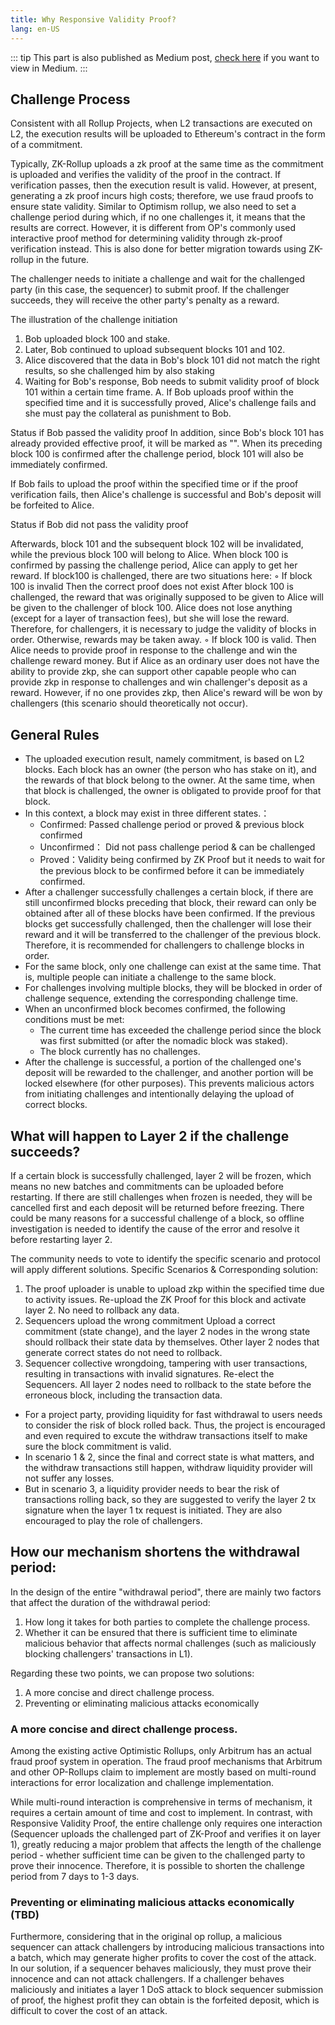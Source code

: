 ```yaml
---
title: Why Responsive Validity Proof?
lang: en-US
---
```


::: tip <nbsp />
 This part is also published as Medium post, [check here](https://medium.com/@Morphism_EN/responsive-validity-proof-optimistic-zk-rollup-7838fe87dbcc) if you want to view in Medium.
:::


## Challenge Process

Consistent with all Rollup Projects, when L2 transactions are executed on L2, the execution results will be uploaded to Ethereum's contract in the form of a commitment.

Typically, ZK-Rollup uploads a zk proof at the same time as the commitment is uploaded and verifies the validity of the proof in the contract. If verification passes, then the execution result is valid. However, at present, generating a zk proof incurs high costs; therefore, we use fraud proofs to ensure state validity. Similar to Optimism rollup, we also need to set a challenge period during which, if no one challenges it, it means that the results are correct. However, it is different from OP's commonly used interactive proof method for determining validity through zk-proof verification instead. This is also done for better migration towards using ZK-rollup in the future.

The challenger needs to initiate a challenge and wait for the challenged party (in this case, the sequencer) to submit proof. If the challenger succeeds, they will receive the other party's penalty as a reward.

<!-- <img decoding="async" src="src\assets\docs\protocol\ResVaPro\c1.jpg" width="50%"> -->

The illustration of the challenge initiation
1. Bob uploaded block 100 and stake. 
2. Later, Bob continued to upload subsequent blocks 101 and 102.
3. Alice discovered that the data in Bob's block 101 did not match the right results, so she challenged him by also staking
4. Waiting for Bob's response, Bob needs to submit validity proof of block 101 within a certain time frame.
       A. If Bob uploads proof within the specified time and it is successfully proved, Alice's challenge fails and she must pay the collateral as punishment to Bob.


<!-- <img decoding="async" src="src\assets\docs\protocol\ResVaPro\c1.jpg" width="50%"> -->

Status if Bob passed the validity proof
In addition, since Bob's block 101 has already provided effective proof, it will be marked as "". When its preceding block 100 is confirmed after the challenge period, block 101 will also be immediately confirmed.

If Bob fails to upload the proof within the specified time or if the proof verification fails, then Alice's challenge is successful and Bob's deposit will be forfeited to Alice.


<!-- <img decoding="async" src="src\assets\docs\protocol\ResVaPro\c1.jpg" width="50%"> -->

  Status if Bob did not pass the validity proof
  
  Afterwards, block 101 and the subsequent  block 102 will be invalidated, while the previous block 100 will belong to Alice. 
  When block 100 is confirmed by passing the challenge period, Alice can apply to get her reward.
  If block100 is challenged, there are two situations here:
  ◦ If block 100 is invalid
  Then the correct proof does not exist 
  After block 100 is challenged, the reward that was originally supposed to be given to Alice will be given to the challenger of block 100. Alice does not lose anything (except for a layer of transaction fees), but she will lose the reward. Therefore, for challengers, it is necessary to judge the validity of blocks in order. Otherwise, rewards may be taken away.
  ◦ If block 100 is valid. 
  Then Alice needs to provide proof in response to the challenge and win the challenge reward money. 
  But if Alice as an ordinary user does not have the ability to provide zkp, she can support other capable people who can provide zkp in response to challenges and win challenger's deposit as a reward. However, if no one provides zkp, then Alice's reward will be won by challengers (this scenario should theoretically not occur).

## General Rules

- The uploaded execution result, namely commitment, is based on L2 blocks. Each block has an owner (the person who has stake on it), and the rewards of that block belong to the owner. At the same time, when that block is challenged, the owner is obligated to provide proof for that block.
- In this context, a block may exist in three different states.：
  - Confirmed:  Passed challenge period or proved & previous block confirmed
  - Unconfirmed： Did not pass challenge period & can be challenged 
  - Proved：Validity being confirmed by ZK Proof but it needs to wait for the previous block to be confirmed before it can be immediately confirmed.
- After a challenger successfully challenges a certain block, if there are still unconfirmed blocks preceding that block, their reward can only be obtained after all of these blocks have been confirmed. If the previous blocks get successfully challenged, then the challenger will lose their reward and it will be transferred to the challenger of the previous block. Therefore, it is recommended for challengers to challenge blocks in order.
- For the same block, only one challenge can exist at the same time. That is, multiple people can initiate a challenge to the same block.
- For challenges involving multiple blocks, they will be blocked in order of challenge sequence, extending the corresponding challenge time.
- When an unconfirmed block becomes confirmed, the following conditions must be met:
  - The current time has exceeded the challenge period since the block was first submitted (or after the nomadic block was staked).
  - The block currently has no challenges.
- After the challenge is successful, a portion of the challenged one's deposit will be rewarded to the challenger, and another portion will be locked elsewhere (for other purposes). This prevents malicious actors from initiating challenges and intentionally delaying the upload of correct blocks.

## What will happen to Layer 2 if the challenge succeeds?

If a certain block is successfully challenged, layer 2 will be frozen, which means no new batches and commitments can be uploaded before restarting. 
If there are still challenges when frozen is needed, they will be cancelled first and each deposit will be returned before freezing. 
There could be many reasons for a successful challenge of a block, so offline investigation is needed to identify the cause of the error and resolve it before restarting layer 2.

The community needs to vote to identify the specific scenario and protocol will apply different solutions.
Specific Scenarios & Corresponding solution:
1. The proof uploader is unable to upload zkp within the specified time due to activity issues.
Re-upload the ZK Proof for this block and activate layer 2. No need to rollback any data.
2. Sequencers upload the wrong commitment
Upload a correct commitment (state change), and the layer 2 nodes in the wrong state should rollback their state data by themselves. Other layer 2 nodes that generate correct states do not need to rollback.
3. Sequencer collective wrongdoing, tampering with user transactions, resulting in transactions with invalid signatures.
Re-elect the Sequencers. All layer 2 nodes need to rollback to the state before the erroneous block, including the transaction data.

- For a project party, providing liquidity for fast withdrawal to users needs to consider the risk of block rolled back. Thus, the project is encouraged and even required to excute the withdraw transactions itself to make sure the block commitment is valid.
- In scenario 1 & 2, since the final and correct state is what matters, and the withdraw transactions still happen, withdraw liquidity provider will not suffer any losses.
- But in scenario 3, a liquidity provider needs to bear the risk of transactions rolling back, so they are suggested to verify the layer 2 tx signature when the layer 1 tx request is initiated. They are also encouraged to play the role of challengers.

</details>

## How our mechanism shortens the withdrawal period:

In the design of the entire "withdrawal period", there are mainly two factors that affect the duration of the withdrawal period:
1. How long it takes for both parties to complete the challenge process.
2. Whether it can be ensured that there is sufficient time to eliminate malicious behavior that affects normal challenges (such as maliciously blocking challengers' transactions in L1).

Regarding these two points, we can propose two solutions:
1. A more concise and direct challenge process.
2. Preventing or eliminating malicious attacks economically

### A more concise and direct challenge process.

Among the existing active Optimistic Rollups, only Arbitrum has an actual fraud proof system in operation. The fraud proof mechanisms that Arbitrum and other OP-Rollups claim to implement are mostly based on multi-round interactions for error localization and challenge implementation.

While multi-round interaction is comprehensive in terms of mechanism, it requires a certain amount of time and cost to implement. In contrast, with Responsive Validity Proof, the entire challenge only requires one interaction (Sequencer uploads the challenged part of ZK-Proof and verifies it on layer 1), greatly reducing a major problem that affects the length of the challenge period - whether sufficient time can be given to the challenged party to prove their innocence. Therefore, it is possible to shorten the challenge period from 7 days to 1-3 days.


### Preventing or eliminating malicious attacks economically (TBD)

Furthermore, considering that in the original op rollup, a malicious sequencer can attack challengers by introducing malicious transactions into a batch, which may generate higher profits to cover the cost of the attack. In our solution, if a sequencer behaves maliciously, they must prove their innocence and can not attack challengers. If a challenger behaves maliciously and initiates a layer 1 DoS attack to block sequencer submission of proof, the highest profit they can obtain is the forfeited deposit, which is difficult to cover the cost of an attack.